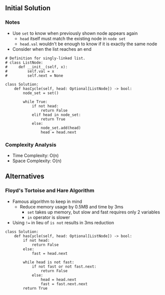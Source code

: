 ## Initial Solution
### Notes
- Use `set` to know when previously shown node appears again
  - `head` itself must match the existing node in `node set`
  - `head.val` wouldn't be enough to know if it is exactly the same node  
- Consider when the list reaches an end

```Python3
# Definition for singly-linked list.
# class ListNode:
#     def __init__(self, x):
#         self.val = x
#         self.next = None

class Solution:
    def hasCycle(self, head: Optional[ListNode]) -> bool:
        node_set = set()
        
        while True:
            if not head:
                return False
            elif head in node_set:
                return True
            else:
                node_set.add(head)
                head = head.next
```
### Complexity Analysis
- Time Complexity: O(n)
- Space Complexity: O(n)

## Alternatives
### Floyd's Tortoise and Hare Algorithm
- Famous algorithm to keep in mind
  - Reduce memory usage by 0.5MB and time by 3ms
    - `set` takes up memory, but slow and fast requires only 2 variables
    - `in` operator is slower
- Using `!=` in lieu of `is not` results in 3ms reduction
```Python3
class Solution:
    def hasCycle(self, head: Optional[ListNode]) -> bool:
        if not head:
            return False
        else:
            fast = head.next

        while head is not fast:
            if not fast or not fast.next:
                return False
            else:
                head = head.next
                fast = fast.next.next
        return True
```
